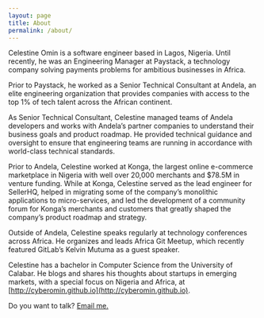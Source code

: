 ```yaml
---
layout: page
title: About 
permalink: /about/
---
```


Celestine Omin is a software engineer based in Lagos, Nigeria. Until recently, he was an Engineering Manager at Paystack, a technology company solving payments problems for ambitious businesses in Africa.

Prior to Paystack, he worked as a Senior Technical Consultant at Andela, an elite engineering organization that provides companies with access to the top 1% of tech talent across the African continent.

As Senior Technical Consultant, Celestine managed teams of Andela developers and works with Andela’s partner companies to understand their business goals and product roadmap. He provided technical guidance and oversight to ensure that engineering teams are running in accordance with world-class technical standards.

Prior to Andela, Celestine worked at Konga, the largest online e-commerce marketplace in Nigeria with well over 20,000 merchants and $78.5M in venture funding. While at Konga, Celestine served as the lead engineer for SellerHQ, helped in migrating some of the company’s monolithic applications to micro-services, and led the development of a community forum for Konga’s merchants and customers that greatly shaped the company’s product roadmap and strategy.

Outside of Andela, Celestine speaks regularly at technology conferences across Africa. He organizes and leads Africa Git Meetup, which recently featured GitLab’s Kelvin Mutuma as a guest speaker.

Celestine has a bachelor in Computer Science from the University of Calabar. He blogs and shares his thoughts about startups in emerging markets, with a special focus on Nigeria and Africa, at [http://cyberomin.github.io](http://cyberomin.github.io).

Do you want to talk? [Email me.](mailto:celestineomin@gmail.com)